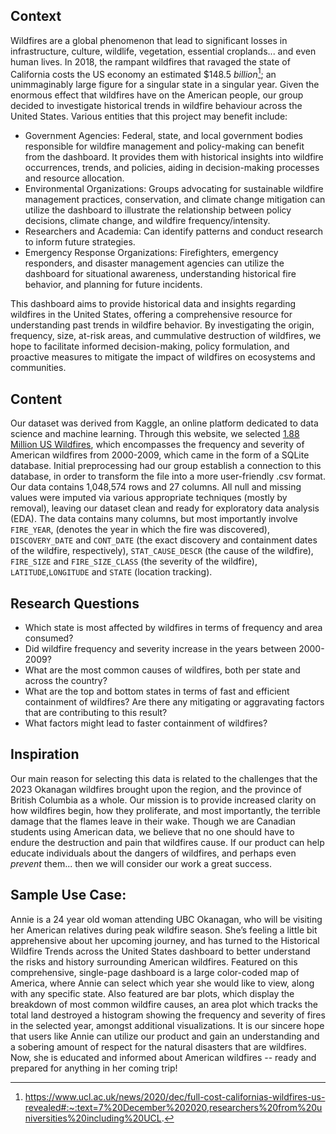 ## Context 
Wildfires are a global phenomenon that lead to significant losses in infrastructure, culture, wildlife, vegetation, essential croplands... and even human lives. In 2018, the rampant wildfires that ravaged the state of California costs the US economy an estimated $148.5 *billion*[^1]; an unimmaginably large figure for a singular state in a singular year. Given the enormous effect that wildfires have on the American people, our group decided to investigate historical trends in wildfire behaviour across the United States. Various entities that this project may benefit include:  
- Government Agencies: Federal, state, and local government bodies responsible for wildfire management and policy-making can benefit from the dashboard. It provides them with historical insights into wildfire occurrences, trends, and policies, aiding in decision-making processes and resource allocation.
 - Environmental Organizations: Groups advocating for sustainable wildfire management practices, conservation, and climate change mitigation can utilize the dashboard to illustrate the relationship between policy decisions, climate change, and wildfire frequency/intensity.
- Researchers and Academia: Can identify patterns and conduct research to inform future strategies.
- Emergency Response Organizations: Firefighters, emergency responders, and disaster management agencies can utilize the dashboard for situational awareness, understanding historical fire behavior, and planning for future incidents.

This dashboard aims to provide historical data and insights regarding wildfires in the United States, offering a comprehensive resource for understanding past trends in wildfire behavior. By investigating the origin, frequency, size, at-risk areas, and cummulative destruction of wildfires, we hope to facilitate informed decision-making, policy formulation, and proactive measures to mitigate the impact of wildfires on ecosystems and communities.  

## Content
Our dataset was derived from Kaggle, an online platform dedicated to data science and machine learning. Through this website, we selected [1.88 Million US Wildfires](https://www.kaggle.com/datasets/rtatman/188-million-us-wildfires/data), which encompasses the frequency and severity of American wildfires from 2000-2009, which came in the form of a SQLite database. Initial preprocessing had our group establish a connection to this database, in order to transform the file into a more user-friendly .csv format. Our data contains 1,048,574 rows and 27 columns. All null and missing values were imputed via various appropriate techniques (mostly by removal), leaving our dataset clean and ready for exploratory data analysis (EDA). The data contains many columns, but most importantly involve `FIRE_YEAR`, (denotes the year in which the fire was discovered), `DISCOVERY_DATE` and `CONT_DATE` (the exact discovery and containment dates of the wildfire, respectively), `STAT_CAUSE_DESCR` (the cause of the wildfire), `FIRE_SIZE` and `FIRE_SIZE_CLASS` (the severity of the wildfire), `LATITUDE`,`LONGITUDE` and `STATE` (location tracking). 

## Research Questions 
- Which state is most affected by wildfires in terms of frequency and area consumed? 
- Did wildfire frequency and severity increase in the years between 2000-2009?
- What are the most common causes of wildfires, both per state and across the country? 
- What are the top and bottom states in terms of fast and efficient containment of wildfires? Are there any mitigating or aggravating factors that are contributing to this result? 
- What factors might lead to faster containment of wildfires? 

## Inspiration
Our main reason for selecting this data is related to the challenges that the 2023 Okanagan wildfires brought upon the region, and the province of British Columbia as a whole. Our mission is to provide increased clarity on how wildfires begin, how they proliferate, and most importantly, the terrible damage that the flames leave in their wake. Though we are Canadian students using American data, we believe that no one should have to endure the destruction and pain that wildfires cause. If our product can help educate individuals about the dangers of wildfires, and perhaps even *prevent* them... then we will consider our work a great success. 

## Sample Use Case:
Annie is a 24 year old woman attending UBC Okanagan, who will be visiting her American relatives during peak wildfire season. She’s feeling a little bit apprehensive about her upcoming journey, and has turned to the Historical Wildfire Trends across the United States dashboard to better understand the risks and history surrounding American wildfires. Featured on this comprehensive, single-page dashboard is a large color-coded map of America, where Annie can select which year she would like to view, along with any specific state. Also featured are bar plots, which display the breakdown of most common wildfire causes, an area plot which tracks the total land destroyed a histogram showing the frequency and severity of fires in the selected year, amongst additional visualizations. It is our sincere hope that users like Annie can utilize our product and gain an understanding and a sobering amount of respect for the natural disasters that are wildfires. Now, she is educated and informed about American wildfires -- ready and prepared for anything in her coming trip!

[^1]: https://www.ucl.ac.uk/news/2020/dec/full-cost-californias-wildfires-us-revealed#:~:text=7%20December%202020,researchers%20from%20universities%20including%20UCL.

